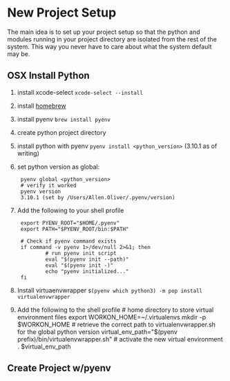 # New Project Setup
The main idea is to set up your project setup so that the python and modules running in your project directory are isolated from the rest of the system. This way you never have to care about what the system default may be.

## OSX Install Python
1. install xcode-select ```xcode-select --install```
2. install [homebrew](https://brew.sh/)
3. install pyenv ```brew install pyenv```
4. create python project directory
5. install python with pyenv ```pyenv install <python_version>``` (3.10.1 as of writing)
6. set python version as global:

        pyenv global <python_version>
        # verify it worked
        pyenv version
        3.10.1 (set by /Users/Allen.Oliver/.pyenv/version)
5. Add the following to your shell profile

        export PYENV_ROOT="$HOME/.pyenv"
        export PATH="$PYENV_ROOT/bin:$PATH"

        # Check if pyenv command exists
        if command -v pyenv 1>/dev/null 2>&1; then
                # run pyenv init script
                eval "$(pyenv init --path)"
                eval "$(pyenv init -)"
                echo "pyenv initialized..."
        fi
6. Install virtuaenvwrapper ```$(pyenv which python3) -m pop install virtualenvwrapper```
7. Add the following to the shell profile
        # home directory to store virtual environment files
        export WORKON_HOME=~/.virtualenvs
        mkdir -p $WORKON_HOME
        # retrieve the correct path to virtualenvwrapper.sh for the global python version
        virtual_env_path="$(pyenv prefix)/bin/virtualenvwrapper.sh"
        # activate the new virtual environment
        . $virtual_env_path

## Create Project w/pyenv
